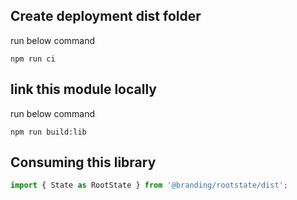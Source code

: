 ## Create deployment dist folder

run below command

```
npm run ci
```

## link this module locally

run below command

```
npm run build:lib
```

## Consuming this library

```typescript
import { State as RootState } from '@branding/rootstate/dist';
```